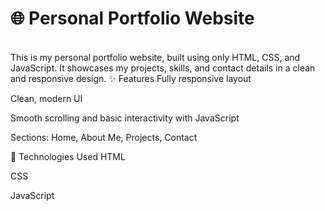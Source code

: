 # 🌐 Personal Portfolio Website
<br>
This is my personal portfolio website, built using only HTML, CSS, and JavaScript. It showcases my projects, skills, and contact details in a clean and responsive design.
✨ Features
Fully responsive layout

Clean, modern UI

Smooth scrolling and basic interactivity with JavaScript

Sections: Home, About Me, Projects, Contact

🚀 Technologies Used
HTML

CSS

JavaScript
